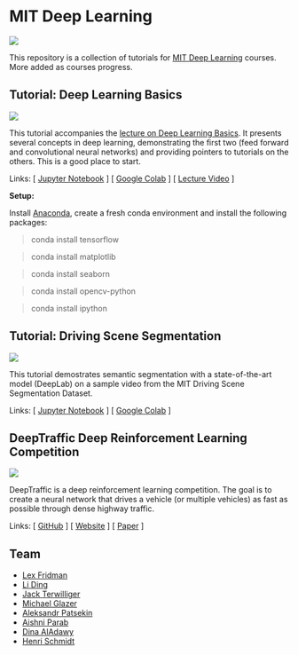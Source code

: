 # MIT Deep Learning

<a href="https://deeplearning.mit.edu/"><img src="https://deeplearning.mit.edu/files/images/mit_deep_learning.png"></a>

This repository is a collection of tutorials for [MIT Deep Learning](https://deeplearning.mit.edu/) courses. More added as courses progress.

## Tutorial: Deep Learning Basics

<a href="https://github.com/lexfridman/mit-deep-learning/blob/master/tutorial_deep_learning_basics/deep_learning_basics.ipynb"><img src="https://i.imgur.com/j4FqBuR.gif"></a>

This tutorial accompanies the [lecture on Deep Learning Basics](https://www.youtube.com/watch?list=PLrAXtmErZgOeiKm4sgNOknGvNjby9efdf&v=O5xeyoRL95U). It presents several concepts in deep learning, demonstrating the first two (feed forward and convolutional neural networks) and providing pointers to tutorials on the others. This is a good place to start.

Links: \[ [Jupyter Notebook](https://github.com/lexfridman/mit-deep-learning/blob/master/tutorial_deep_learning_basics/deep_learning_basics.ipynb) \]
\[ [Google Colab](https://colab.research.google.com/github/lexfridman/mit-deep-learning/blob/master/tutorial_deep_learning_basics/deep_learning_basics.ipynb) \]
\[ [Lecture Video](https://www.youtube.com/watch?list=PLrAXtmErZgOeiKm4sgNOknGvNjby9efdf&v=O5xeyoRL95U) \]


**Setup:**

Install [Anaconda](https://www.anaconda.com/download/), create a fresh conda environment and install the following packages:

> conda install tensorflow

> conda install matplotlib

> conda install seaborn

> conda install opencv-python

> conda install ipython


## Tutorial: Driving Scene Segmentation

<a href="https://github.com/lexfridman/mit-deep-learning/blob/master/tutorial_driving_scene_segmentation/tutorial_driving_scene_segmentation.ipynb"><img src="images/thumb_driving_scene_segmentation.gif"></a>

This tutorial demostrates semantic segmentation with a state-of-the-art model (DeepLab) on a sample video from the MIT Driving Scene Segmentation Dataset.

Links: \[ [Jupyter Notebook](https://github.com/lexfridman/mit-deep-learning/blob/master/tutorial_driving_scene_segmentation/tutorial_driving_scene_segmentation.ipynb) \]
\[ [Google Colab](https://colab.research.google.com/github/lexfridman/mit-deep-learning/blob/master/tutorial_driving_scene_segmentation/tutorial_driving_scene_segmentation.ipynb) \]


## DeepTraffic Deep Reinforcement Learning Competition

<a href="https://selfdrivingcars.mit.edu/deeptraffic"><img src="images/thumb_deeptraffic.gif"></a>

DeepTraffic is a deep reinforcement learning competition. The goal is to create a neural network that drives a vehicle (or multiple vehicles) as fast as possible through dense highway traffic.

Links: \[ [GitHub](https://github.com/lexfridman/deeptraffic) \] \[ [Website](https://selfdrivingcars.mit.edu/deeptraffic) \] \[ [Paper](https://arxiv.org/abs/1801.02805) \]

## Team

- [Lex Fridman](https://lexfridman.com)
- [Li Ding](https://www.mit.edu/~liding/)
- [Jack Terwilliger](https://www.mit.edu/~jterwill/)
- [Michael Glazer](https://www.mit.edu/~glazermi/)
- [Aleksandr Patsekin](https://www.mit.edu/~patsekin/)
- [Aishni Parab](https://www.mit.edu/~aishni/)
- [Dina AlAdawy](https://www.mit.edu/~aladawy/)
- [Henri Schmidt](https://www.mit.edu/~henris/)
